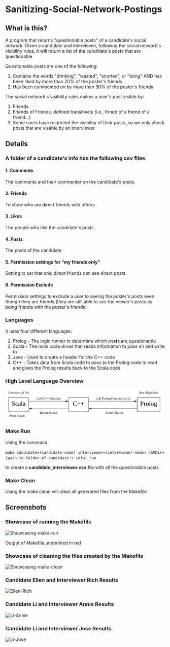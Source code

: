 # Sanitizing-Social-Network-Postings

## What is this?

A program that returns "questionable posts" of a candidate's social network. Given a candidate and interviewer, following the social network's visibility rules, it will return a list of the candidate's posts that are questionable

Questionable posts are one of the following:

1. Contains the words "drinking", "wasted", "snorted", or "bong" AND has  been liked by more than 20% of the poster's friends
2. Has been commented on by more than 30% of the poster's friends

The social network's visibility rules makes a user's post visible by:

1. Friends
2. Friends of Friends, defined transitively (i.e., firned of a friend of a friend...)
3. Some users have restricted the visibility of their posts, so we only check posts that are visable by an interviewer

## Details

### A folder of a candidate's info has the following csv files:

#### 1. Comments
The comments and their commenter on the candidate's posts.

#### 2. Friends
To show who are direct friends with others

#### 3. Likes
The people who like the candidate's posts

#### 4. Posts
The posts of the candidate

#### 5. Permission settings for "my friends only"
Setting to set that only direct friends can see direct posts

#### 6. Permission Exclude
Permission settings to exclude a user to seeing the poster's posts even though they are friends (they are still able to see the viewer's posts by being friends with the poster's friends)

### Languages

It uses four different languages: 

1. Prolog - The logic runner to determine which posts are questionable 
2. Scala - The main code driver that reads information to pass on and write to
3. Java - Used to create a header for the C++ code 
4. C++ - Takes data from Scala code to pass to the Prolog code to read and gives the Prolog results back to the Scala code

### High Level Language Overview

![High-level-language-overview](/pages/Sanitizing-Social-Network-Postings/images/high-level-language-overview.PNG "high level language overview")

### Make Run
Using the command

```make candidate=(candidate-name) interviewer=(interviewer-name) CSVDir=(path-to-folder-of-candidate's-info) run```

to create a **candidate_interviewer.csv** file with all the questionable posts

### Make Clean
  
Using the make clean will clear all generated files from the Makefile

## Screenshots

### Showcase of running the Makefile

![Showcasing-make-run](/pages/Sanitizing-Social-Network-Postings/images/showcase_of_running_the_code.jpg "make run")

Output of Makefile underlined in red

### Showcase of cleaning the files created by the Makefile

![Showcasing-make-clean](/pages/Sanitizing-Social-Network-Postings/images/showcase_of_cleaning_up.PNG "make clean")

### Candidate Ellen and Interviewer Rich Results

![Ellen-Rich](/pages/Sanitizing-Social-Network-Postings/images/ellen_rich_result.PNG "ellen and rich results")

### Candidate Li and Interviewer Annie Results

![Li-Annie](/pages/Sanitizing-Social-Network-Postings/images/li_annie_result.PNG "li and annie results")

### Candidate Li and Interviewer Jose Results

![Li-Jose](/pages/Sanitizing-Social-Network-Postings/images/li_jose_result.PNG "li and hose results")
